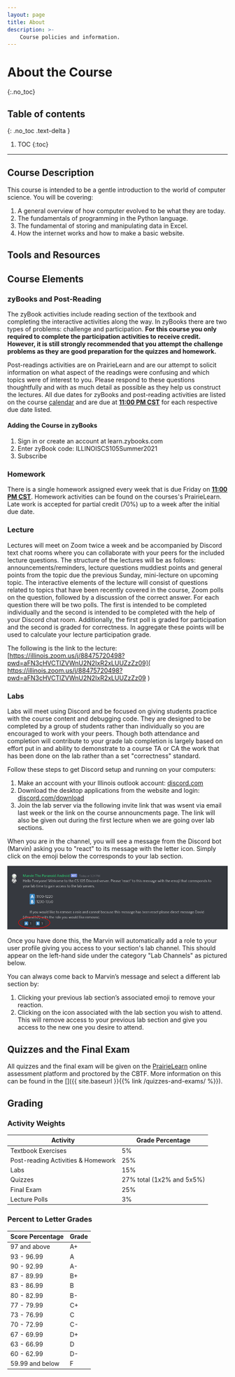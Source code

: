 ```yaml
---
layout: page
title: About
description: >-
    Course policies and information.
---
```


# About the Course
{:.no_toc}

## Table of contents
{: .no_toc .text-delta }

1. TOC
{:toc}

---

## Course Description
This course is intended to be a gentle introduction to the world of 
computer science. You will be covering:
1. A general overview of how computer evolved to be what they are today.
2. The fundamentals of programming in the Python language.
3. The fundamental of storing and manipulating data in Excel.
4. How the internet works and how to make a basic website.



## Tools and Resources

## Course Elements

### zyBooks and Post-Reading

The zyBook activities include reading section of the textbook and completing the interactive activities along the way. In zyBooks there are two types of problems: challenge and participation.  <b>For this course you only required to complete the participation activities to receive credit. However, it is still strongly recommended that you attempt the challenge problems as they are good preparation for the quizzes and homework.</b> 

Post-readings activities are on PrairieLearn and are our attempt to solicit information on what aspect of the readings were confusing and which topics were of interest to you. Please respond to these questions thoughtfully and with as much detail as possible as they help us construct the lectures. All due dates for zyBooks and post-reading activities are listed on the course [calendar](https://hamiltonfour.tech/cs-105-summer-21/calendar/) and are due at <b><u>11:00 PM CST</u></b> for each respective due date listed.

#### Adding the Course in zyBooks

1. Sign in or create an account at learn.zybooks.com
2. Enter zyBook code: ILLINOISCS105Summer2021
3. Subscribe 

### Homework

There is a single homework assigned every week that is due Friday on <b><u>11:00 PM CST</u></b>. Homework activities can be found on the courses's PrairieLearn. Late work is accepted for partial credit (70%) up to a week after the initial due date.

 
### Lecture

Lectures will meet on Zoom twice a week and be accompanied by Discord text chat rooms where you can collaborate with your peers for the included lecture questions. The structure of the lectures will be as follows: announcements/reminders, lecture questions muddiest points and general points from the topic due the previous Sunday, mini-lecture on upcoming topic. The interactive elements of the lecture will consist of questions related to topics that have been recently covered in the course, Zoom polls on the question, followed by a discussion of the correct answer. For each question there will be two polls. The first is intended to be completed individually and the second is intended to be completed with the help of your Discord chat room. Additionally, the first poll is graded for participation and the second is graded for correctness. In aggregate these points will be used to calculate your lecture participation grade.

The following is the link to the lecture: [https://illinois.zoom.us/j/88475720498?pwd=aFN3cHVCTlZVWnU2N2IxR2xLUUZzZz09]( https://illinois.zoom.us/j/88475720498?pwd=aFN3cHVCTlZVWnU2N2IxR2xLUUZzZz09 )


### Labs

Labs will meet using Discord and be focused on giving students practice with the course content and debugging code.  They are designed to be completed by a group of students rather than individually so you are encouraged to work with your peers. Though both attendance and completion will contribute to your grade lab completion is largely based on effort put in and ability to demonstrate to a course TA or CA the work that has been done on the lab rather than a set "correctness" standard.

Follow these steps to get Discord setup and running on your computers:
1. Make an account with your Illinois outlook account: [discord.com](https://discord.com)
2. Download the desktop applications from the website and login: [discord.com/download](https://discord.com/download)
3. Join the lab server via the following invite link that was wsent via email last week or the link on the course announcments page. The link will also be given out during the first lecture when we are going over lab sections.

When you are in the channel, you will see a message from the Discord bot (Marvin) asking you to "react" to its message with the letter icon. Simply click on the emoji below the corresponds to your lab section.

![Marvin's Message](./assets/images/lab-signup.png)

Once you have done this, the Marvin will automatically add a role to your user profile giving you access to your section's lab channel. This should appear on the left-hand side under the category "Lab Channels" as pictured below.

You can always come back to Marvin’s message and select a different lab section by:
1. Clicking your previous lab section’s associated emoji to remove your reaction.
2. Clicking on the icon associated with the lab section you wish to attend.
This will remove access to your previous lab section and give you access to the new one you desire to attend. 


## Quizzes and the Final Exam

All quizzes and the final exam will be given on the [PrairieLearn](https://www.prairielearn.org/) online assessment platform and proctored by the CBTF. More information on this can be found in the []({{ site.baseurl }}{{% link /quizzes-and-exams/ %}}).

## Grading

### Activity Weights

| Activity                             | Grade Percentage                   |
| ------------------------------------ | ---------------------------------- |
| Textbook Exercises                   | 5%                                 |
| Post-reading Activities & Homework   | 25%                                |
| Labs                                 | 15%                                |
| Quizzes                              | 27% total (1x2% and 5x5%)          |
| Final Exam                           | 25%                                |
| Lecture Polls                        | 3%                                 |

### Percent to Letter Grades

|  Score Percentage  |  Grade  |
| ------------------ | ------- |
|  97 and above      |  A+     |
|  93 - 96.99        |  A      |
|  90 - 92.99        |  A-     |
|  87 - 89.99        |  B+     |
|  83 - 86.99        |  B      |
|  80 - 82.99        |  B-     |
|  77 - 79.99        |  C+     |
|  73 - 76.99        |  C      |
|  70 - 72.99        |  C-     |
|  67 - 69.99        |  D+     |
|  63 - 66.99        |  D      |
|  60 - 62.99        |  D-     |
|  59.99 and below   |  F      |

